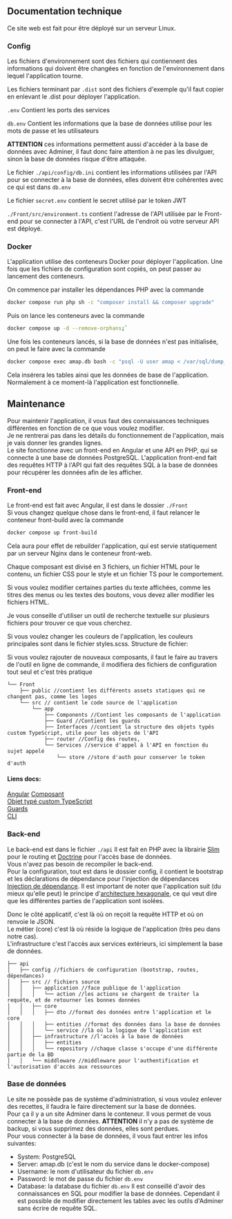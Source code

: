 ## Documentation technique
Ce site web est fait pour être déployé sur un serveur
Linux.
### Config
Les fichiers d'environnement sont des fichiers
qui contiennent des informations qui doivent être 
changées en fonction de l'environnement dans lequel
l'application tourne.  

Les fichiers terminant par `.dist` sont des fichiers 
d'exemple qu'il faut copier en enlevant le .dist
pour déployer l'application.

`.env` Contient les ports des services  

`db.env` Contient les informations que la base de données
utilise pour les mots de passe et les utilisateurs

**ATTENTION** ces informations permettent aussi d'accéder
à la base de données avec Adminer, il faut donc faire attention
à ne pas les divulguer, sinon la base de données risque d'être
attaquée.  

Le fichier `./api/config/db.ini` contient les informations
utilisées par l'API pour se connecter à la base de données, 
elles doivent être cohérentes avec ce qui est dans `db.env`  

Le fichier `secret.env` contient le secret utilisé
par le token JWT  

`./Front/src/environment.ts` contient l'adresse de l'API
utilisée par le Front-end pour se connecter à l'API,
c'est l'URL de l'endroit où votre serveur API est déployé.

### Docker
L'application utilise des conteneurs Docker pour
déployer l'application.
Une fois que les fichiers de configuration sont copiés,
on peut passer au lancement des conteneurs.

On commence par installer les dépendances PHP avec 
la commande 

```sh 
docker compose run php sh -c "composer install && composer upgrade"
```
Puis on lance les conteneurs avec la commande 
```sh 
docker compose up -d --remove-orphans;`  
```
Une fois les conteneurs lancés, si la base de données 
n'est pas initialisée, on peut le faire avec la commande
```sh 
docker compose exec amap.db bash -c "psql -U user amap < /var/sql/dump_2802.sql"
```
Cela insérera les tables ainsi que les données de base de
l'application.  
Normalement à ce moment-là l'application est fonctionnelle.

## Maintenance
Pour maintenir l'application, il vous faut des connaissances 
techniques différentes en fonction de ce que vous voulez 
modifier.  
Je ne rentrerai pas dans les détails du fonctionnement
de l'application, mais je vais donner les grandes lignes.  
Le site fonctionne avec un front-end en Angular et une API
en PHP, qui se connecte à une base de données PostgreSQL.
L'application front-end fait des requêtes HTTP à l'API 
qui fait des requêtes SQL à la base de données
pour récupérer les données afin de les afficher.

### Front-end
Le front-end est fait avec Angular, il est dans le dossier
`./Front`  
Si vous changez quelque chose dans le front-end, il faut
relancer le conteneur front-build avec la commande
```sh 
docker compose up front-build
```
Cela aura pour effet de rebuilder l'application, qui est
servie statiquement par un serveur Nginx dans le 
conteneur front-web.  

Chaque composant
est divisé en 3 fichiers, un fichier HTML pour le contenu,
un fichier CSS pour le style et un fichier TS pour le 
comportement.  

Si vous voulez modifier certaines parties du texte affichées,
comme les titres des menus ou les textes des boutons, vous
devez aller modifier les fichiers HTML.

Je vous conseille d'utiliser un outil de recherche
textuelle sur plusieurs fichiers pour trouver ce que vous
cherchez.  

Si vous voulez changer les couleurs de l'application,
les couleurs principales sont dans le fichier styles.scss.
Structure de fichier:

Si vous voulez rajouter de nouveaux composants, il faut le faire
au travers de l'outil en ligne de commande, il modifiera des 
fichiers de configuration tout seul et c'est très pratique 
```
└── Front
    ├── public //contient les différents assets statiques qui ne changent pas, comme les logos
    └── src // contient le code source de l'application
        └── app
            ├── Components //Contient les composants de l'application
            ├── Guard //Contient les guards 
            ├── Interfaces //contient la structure des objets typés custom TypeScript, utile pour les objets de l'API
            ├── router //Config des routes,
            └── Services //service d'appel à l'API en fonction du sujet appelé
                └── store //store d'auth pour conserver le token d'auth
```

#### Liens docs:  
[Angular](https://angular.dev)
[Composant](https://angular.dev/essentials/components)  
[Objet typé custom TypeScript](https://www.typescriptlang.org/docs/handbook/2/objects.htm)  
[Guards](https://angular.dev/guide/routing/common-router-tasks#preventing-unauthorized-access)  
[CLI](https://angular.dev/tools/cli)

### Back-end
Le back-end est dans le fichier `./api`
Il est fait en PHP avec la librairie [Slim](https://www.slimframework.com/) pour le routing
et [Doctrine](https://www.doctrine-project.org/)
pour l'accès base de données.  
Vous n'avez pas besoin de recompiler le back-end.  
Pour la configuration, tout est dans le dossier config, il contient
le bootstrap et les déclarations de dépendance pour l'injection de 
dépendances [Injection de dépendance](https://php-di.org/doc/).
Il est important de noter que l'application suit (du mieux qu'elle peut)
le principe d'[architecture hexagonale](https://fr.wikipedia.org/wiki/Architecture_hexagonale),
ce qui veut dire que les différentes parties de l'application sont isolées.  

Donc le côté applicatif, c'est là où on reçoit la requête HTTP et où on renvoie le JSON.  
Le métier (core) c'est là où réside la logique de l'application (très peu dans notre cas).  
L'infrastructure c'est l'accès aux services extérieurs, ici simplement la base de données.  

```
├── api
│   ├── config //fichiers de configuration (bootstrap, routes, dépendances)
│   ├── src // fichiers source
│   │   ├── application //face publique de l'application
│   │   │   └── action //les actions se chargent de traiter la requête, et de retourner les bonnes données
│   │   ├── core
│   │   │   ├── dto //format des données entre l'application et le core
│   │   │   ├── entities //format des données dans la base de données
│   │   │   └── service //là où la logique de l'application est
│   │   ├── infrastructure //l'accès à la base de données
│   │   │   ├── entities
│   │   │   └── repository //chaque classe s'occupe d'une différente partie de la BD
│   │   └── middleware //middleware pour l'authentification et l'autorisation d'accès aux ressources
```

### Base de données
Le site ne possède pas de système d'administration, 
si vous voulez enlever des recettes, il faudra le faire 
directement sur la base de données.  
Pour ça il y a un site Adminer dans le conteneur.
Il vous permet de vous connecter à la base de données. 
**ATTENTION** il n'y a pas de système de backup, si vous
supprimez des données, elles sont perdues.  
Pour vous connecter à la base de données, il vous faut
entrer les infos suivantes:
- System: PostgreSQL
- Server: amap.db (c'est le nom du service dans le docker-compose)
- Username: le nom d'utilisateur du fichier `db.env`
- Password: le mot de passe du fichier `db.env`
- Database: la database du fichier `db.env`
Il est conseillé d'avoir des connaissances en SQL pour 
modifier la base de données. Cependant il est possible
de modifier directement les tables avec les outils d'Adminer 
sans écrire de requête SQL.  
